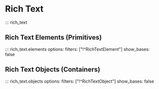 # Rich Text
::: rich_text

## Rich Text Elements (Primitives)
::: rich_text.elements
    options:
        filters: ["!^RichTextElement"]
        show_bases: false

## Rich Text Objects (Containers)
::: rich_text.objects
    options:
        filters: ["!^RichTextObject"]
        show_bases: false